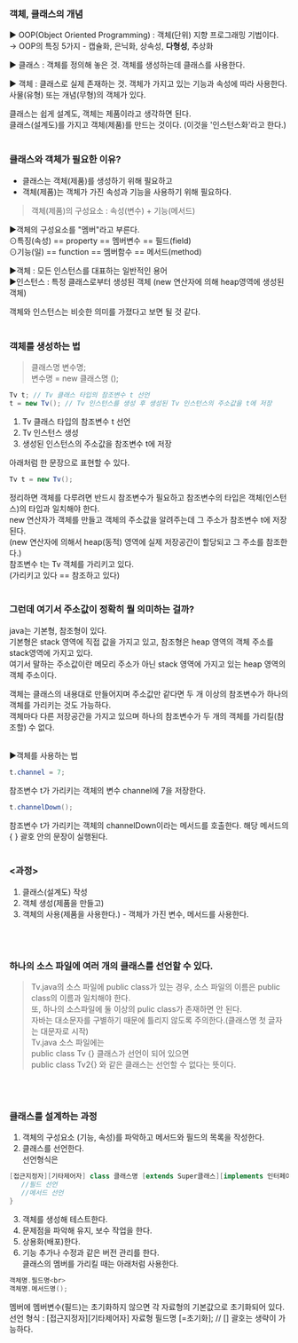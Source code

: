 ### 객체, 클래스의 개념
▶ OOP(Object Oriented Programming) : 객체(단위) 지향 프로그래밍 기법이다.<br>
→ OOP의 특징 5가지 - 캡슐화, 은닉화, 상속성, **다형성**, 추상화

▶ 클래스 : 객체를 정의해 놓은 것. 객체를 생성하는데 클래스를 사용한다.

▶ 객체 : 클래스로 실제 존재하는 것. 객체가 가지고 있는 기능과 속성에 따라 사용한다.<br>
    사물(유형) 또는 개념(무형)의 객체가 있다.

클래스는 쉽게 설계도, 객체는 제품이라고 생각하면 된다.<br>
클래스(설계도)를 가지고 객체(제품)를 만드는 것이다. (이것을 '인스턴스화'라고 한다.)
<br>
<br>

### 클래스와 객체가 필요한 이유?<br>
- 클래스는 객체(제품)를 생성하기 위해 필요하고<br>
- 객체(제품)는 객체가 가진 속성과 기능을 사용하기 위해 필요하다.

>객체(제품)의 구성요소 : 속성(변수) + 기능(메서드)

▶객체의 구성요소를 "멤버"라고 부른다.<br>
    ⊙특징(속성) == property == 멤버변수 == 필드(field)<br>
    ⊙기능(일) == function == 멤버함수 == 메서드(method)

▶객체 : 모든 인스턴스를 대표하는 일반적인 용어<br>
▶인스턴스 : 특정 클래스로부터 생성된 객체 (new 연산자에 의해 heap영역에 생성된 객체)

객체와 인스턴스는 비슷한 의미를 가졌다고 보면 될 것 같다.
<br>
<br>

### 객체를 생성하는 법<br>
>클래스명 변수명;<br>
변수명 = new 클래스명 ();<br>


```java
Tv t; // Tv 클래스 타입의 참조변수 t 선언
t = new Tv(); // Tv 인스턴스를 생성 후 생성된 Tv 인스턴스의 주소값을 t에 저장
```
  1) Tv 클래스 타입의 참조변수 t 선언
  2) Tv 인스턴스 생성
  3) 생성된 인스턴스의 주소값을 참조변수 t에 저장

  아래처럼 한 문장으로 표현할 수 있다.
```java
Tv t = new Tv();
```
정리하면 객체를 다루려면 반드시 참조변수가 필요하고 참조변수의 타입은 객체(인스턴스)의 타입과 일치해야 한다.<br>
new 연산자가 객체를 만들고 객체의 주소값을 알려주는데 그 주소가 참조변수 t에 저장된다.<br>
(new 연산자에 의해서 heap(동적) 영역에 실제 저장공간이 할당되고 그 주소를 참조한다.)<br>
참조변수 t는 Tv 객체를 가리키고 있다.<br>
(가리키고 있다 == 참조하고 있다)
<br>
<br>

### 그런데 여기서 주소값이 정확히 뭘 의미하는 걸까?<br>
java는 기본형, 참조형이 있다.<br>
기본형은 stack 영역에 직접 값을 가지고 있고, 참조형은 heap 영역의 객체 주소를 stack영역에 가지고 있다.<br>
여기서 말하는 주소값이란 메모리 주소가 아닌 stack 영역에 가지고 있는 heap 영역의 객체 주소이다.<br>

객체는 클래스의 내용대로 만들어지며 주소값만 같다면 두 개 이상의 참조변수가 하나의 객체를 가리키는 것도 가능하다. <br>
객체마다 다른 저장공간을 가지고 있으며 하나의 참조변수가 두 개의 객체를 가리킬(참조할) 수 없다.
<br>
<br>

▶객체를 사용하는 법<br>

```java
t.channel = 7;
```
참조변수 t가 가리키는 객체의 변수 channel에 7을 저장한다.

```java
t.channelDown();
```
참조변수 t가 가리키는 객체의 channelDown이라는 메서드를 호출한다.
해당 메서드의 { } 괄호 안의 문장이 실행된다.
<br>
<br>

### <과정>
1) 클래스(설계도) 작성
2) 객체 생성(제품을 만들고)
3) 객체의 사용(제품을 사용한다.) - 객체가 가진 변수, 메서드를 사용한다.
<br>
<br>

### 하나의 소스 파일에 여러 개의 클래스를 선언할 수 있다.<br>

>Tv.java의 소스 파일에 public class가 있는 경우, 소스 파일의 이름은 public class의 이름과 일치해야 한다.<br>
또, 하나의 소스파일에 둘 이상의 pulic class가 존재하면 안 된다.<br>
자바는 대소문자를 구별하기 때문에 틀리지 않도록 주의한다.(클래스명 첫 글자는 대문자로 시작)<br>
Tv.java 소스 파일에는<br>
public class Tv {}  클래스가 선언이 되어 있으면<br>
public class Tv2{}  와 같은 클래스는 선언할 수 없다는 뜻이다.

<br>
<br>

### 클래스를 설계하는 과정<br>
1) 객체의 구성요소 (기능, 속성)를 파악하고 메서드와 필드의 목록을 작성한다.<br>
2) 클래스를 선언한다. <br>
선언형식은<br>
```java
[접근지정자][기타제어자] class 클래스명 [extends Super클래스][implements 인터페이스... 여러개 가능]{
   //필드 선언
   //메서드 선언
}
```
3) 객체를 생성해 테스트한다.<br>
4) 문제점을 파악해 유지, 보수 작업을 한다.<br>
5) 상용화(배포)한다.<br>
6) 기능 추가나 수정과 같은 버전 관리를 한다.<br>
클래스의 멤버를 가리킬 때는 아래처럼 사용한다.<br>

```java
객체명.필드명<br>
객체명.메서드명();
```

멤버에 멤버변수(필드)는 초기화하지 않으면 각 자료형의 기본값으로 초기화되어 있다.<br>
선언 형식 : [접근지정자][기타제어자] 자료형 필드명 [=초기화];  // [] 괄호는 생략이 가능하다.